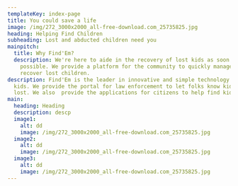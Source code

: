 ```yaml
---
templateKey: index-page
title: You could save a life
image: /img/272_3000x2000_all-free-download.com_25735825.jpg
heading: Helping Find Children
subheading: Lost and abducted children need you
mainpitch:
  title: Why Find'Em?
  description: We're here to aide in the recovery of lost kids as soon as
    possible. We provide a platform for the community to quickly manage and
    recover lost children.
description: Find'Em is the leader in innovative and simple technology to find
  kids. We provide the portal for law enforcement to let folks know kids are
  lost. We also  provide the applications for citizens to help find kids fast.
main:
  heading: Heading
  description: descp
  image1:
    alt: dd
    image: /img/272_3000x2000_all-free-download.com_25735825.jpg
  image2:
    alt: dd
    image: /img/272_3000x2000_all-free-download.com_25735825.jpg
  image3:
    alt: dd
    image: /img/272_3000x2000_all-free-download.com_25735825.jpg
---
```


